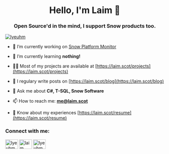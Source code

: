 <h1 align="center">Hello, I'm Laim 🧸</h1>
<h3 align="center">Open Source'd in the mind, I support Snow products too.</h3>

<p align="left"> <a href="https://twitter.com/lyeuhm" target="blank"><img src="https://img.shields.io/twitter/follow/lyeuhm?logo=twitter&style=for-the-badge" alt="lyeuhm" /></a> </p>

- 🔭 I’m currently working on [Snow Platform Monitor](https://laim.scot/blog/snow-platform-monitor-devlog-2)

- 🌱 I’m currently learning **nothing!**

- 👨‍💻 Most of my projects are available at [https://laim.scot/projects](https://laim.scot/projects)

- 📝 I regulary write posts on [https://laim.scot/blog](https://laim.scot/blog)

- 💬 Ask me about **C#, T-SQL, Snow Software**

- 📫 How to reach me: **me@laim.scot**

- 📄 Know about my experiences [https://laim.scot/resume](https://laim.scot/resume)

<h3 align="left">Connect with me:</h3>
<p align="left">
<a href="https://twitter.com/lyeuhm" target="blank"><img align="center" src="https://cdn.jsdelivr.net/npm/simple-icons@3.0.1/icons/twitter.svg" alt="lyeuhm" height="30" width="40" /></a>
<a href="https://linkedin.com/in/laim" target="blank"><img align="center" src="https://cdn.jsdelivr.net/npm/simple-icons@3.0.1/icons/linkedin.svg" alt="laim" height="30" width="40" /></a>
<a href="https://instagram.com/lyeuhm" target="blank"><img align="center" src="https://cdn.jsdelivr.net/npm/simple-icons@3.0.1/icons/instagram.svg" alt="lyeuhm" height="30" width="40" /></a>
</p>

